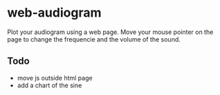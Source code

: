 # web-audiogram
Plot your audiogram using a web page.
Move your mouse pointer on the page to change the frequencie and the volume of the sound.

## Todo

- move js outside html page
- add a chart of the sine
